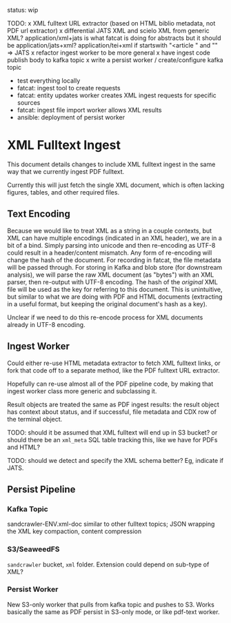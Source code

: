 
status: wip

TODO:
x XML fulltext URL extractor (based on HTML biblio metadata, not PDF url extractor)
x differential JATS XML and scielo XML from generic XML?
    application/xml+jats is what fatcat is doing for abstracts
    but it should be application/jats+xml?
    application/tei+xml
    if startswith "<article " and "<article-meta>" => JATS
x refactor ingest worker to be more general
x have ingest code publish body to kafka topic
x write a persist worker
/ create/configure kafka topic
- test everything locally
- fatcat: ingest tool to create requests
- fatcat: entity updates worker creates XML ingest requests for specific sources
- fatcat: ingest file import worker allows XML results
- ansible: deployment of persist worker

XML Fulltext Ingest
====================

This document details changes to include XML fulltext ingest in the same way
that we currently ingest PDF fulltext.

Currently this will just fetch the single XML document, which is often lacking
figures, tables, and other required files.

## Text Encoding

Because we would like to treat XML as a string in a couple contexts, but XML
can have multiple encodings (indicated in an XML header), we are in a bit of a
bind. Simply parsing into unicode and then re-encoding as UTF-8 could result in
a header/content mismatch. Any form of re-encoding will change the hash of the
document. For recording in fatcat, the file metadata will be passed through.
For storing in Kafka and blob store (for downstream analysis), we will parse
the raw XML document (as "bytes") with an XML parser, then re-output with UTF-8
encoding. The hash of the *original* XML file will be used as the key for
referring to this document. This is unintuitive, but similar to what we are
doing with PDF and HTML documents (extracting in a useful format, but keeping
the original document's hash as a key).

Unclear if we need to do this re-encode process for XML documents already in
UTF-8 encoding.

## Ingest Worker

Could either re-use HTML metadata extractor to fetch XML fulltext links, or
fork that code off to a separate method, like the PDF fulltext URL extractor.

Hopefully can re-use almost all of the PDF pipeline code, by making that ingest
worker class more generic and subclassing it.

Result objects are treated the same as PDF ingest results: the result object
has context about status, and if successful, file metadata and CDX row of the
terminal object.

TODO: should it be assumed that XML fulltext will end up in S3 bucket? or
should there be an `xml_meta` SQL table tracking this, like we have for PDFs
and HTML?

TODO: should we detect and specify the XML schema better? Eg, indicate if JATS.


## Persist Pipeline

### Kafka Topic

sandcrawler-ENV.xml-doc
    similar to other fulltext topics; JSON wrapping the XML
    key compaction, content compression

### S3/SeaweedFS

`sandcrawler` bucket, `xml` folder. Extension could depend on sub-type of XML?

### Persist Worker

New S3-only worker that pulls from kafka topic and pushes to S3. Works
basically the same as PDF persist in S3-only mode, or like pdf-text worker.
